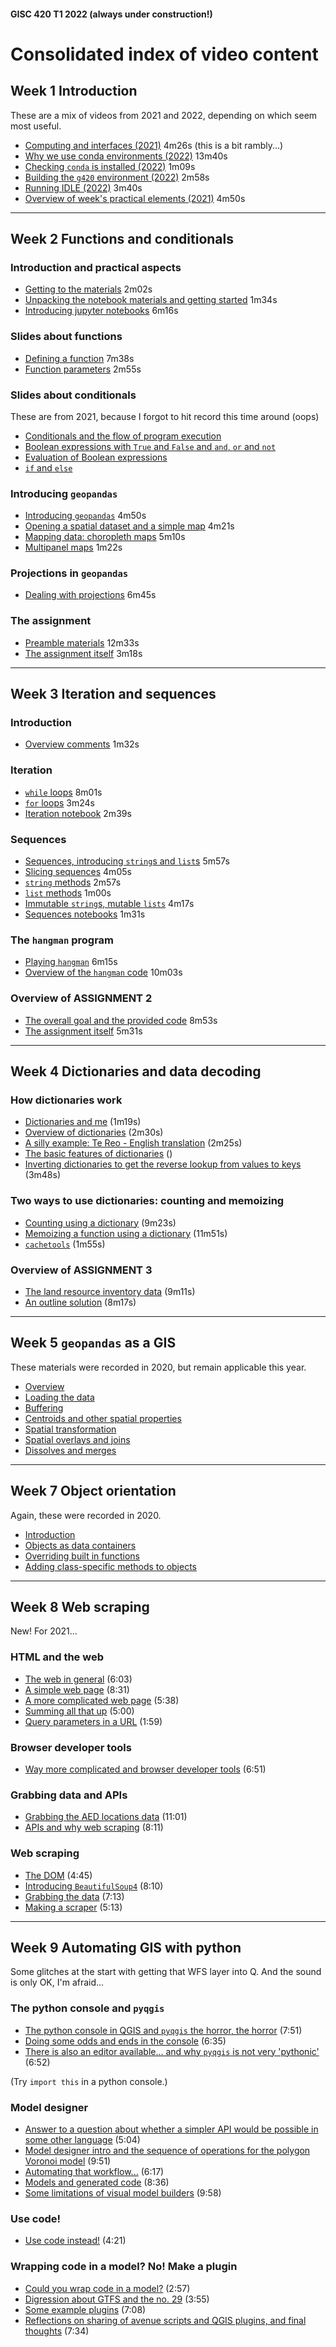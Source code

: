 #### GISC 420 T1 2022 (always under construction!)

# Consolidated index of video content

## Week 1 Introduction
These are a mix of videos from 2021 and 2022, depending on which seem most useful.

+ [Computing and interfaces (2021)](https://southosullivan.com/gisc420/videos/introduction/gisc-420-week-01-02-2021-the-command-line.mp4) 4m26s (this is a bit rambly...)
+ [Why we use conda environments (2022)](https://southosullivan.com/gisc420/videos/introduction/gisc-420-week-01-01-2022-why-conda-why-environments.mp4) 13m40s
+ [Checking `conda` is installed (2022)](https://southosullivan.com/gisc420/videos/introduction/gisc-420-week-01-02-2022-checking-conda-is-installed.mp4) 1m09s
+ [Building the `g420` environment (2022)](https://southosullivan.com/gisc420/videos/introduction/gisc-420-week-01-03-2022-building-the-g420-environment.mp4) 2m58s
+ [Running IDLE (2022)](https://southosullivan.com/gisc420/videos/introduction/gisc-420-week-01-04-2022-running-IDLE.mp4) 3m40s
+ [Overview of week's practical elements (2021)](https://southosullivan.com/gisc420/videos/introduction/gisc-420-week-01-04-2021-overview-of-instructions.mp4) 4m50s

***

## Week 2 Functions and conditionals
### Introduction and practical aspects
+ [Getting to the materials](https://southosullivan.com/gisc420/videos/functions-and-conditionals/GISC-420-2022-02-01.mp4) 2m02s
+ [Unpacking the notebook materials and getting started](https://southosullivan.com/gisc420/videos/functions-and-conditionals/GISC-420-2022-02-02.mp4) 1m34s
+ [Introducing jupyter notebooks](https://southosullivan.com/gisc420/videos/functions-and-conditionals/GISC-420-2022-02-03.mp4) 6m16s

### Slides about functions
+ [Defining a function](https://southosullivan.com/gisc420/videos/functions-and-conditionals/GISC-420-2022-02-04.mp4) 7m38s
+ [Function parameters](https://southosullivan.com/gisc420/videos/functions-and-conditionals/GISC-420-2022-02-05.mp4) 2m55s

### Slides about conditionals
These are from 2021, because I forgot to hit record this time around (oops)

+ [Conditionals and the flow of program execution](https://southosullivan.com/gisc420/videos/functions-and-conditionals/GISC-420-02-2021-5.m4v)
+ [Boolean expressions with `True` and `False` and `and`, `or` and `not`](https://southosullivan.com/gisc420/videos/functions-and-conditionals/GISC-420-02-2021-6.m4v)
+ [Evaluation of Boolean expressions](https://southosullivan.com/gisc420/videos/functions-and-conditionals/GISC-420-02-2021-7.m4v)
+ [`if` and `else`](https://southosullivan.com/gisc420/videos/functions-and-conditionals/GISC-420-02-2021-8.m4v)

### Introducing `geopandas`
+ [Introducing `geopandas`](https://southosullivan.com/gisc420/videos/functions-and-conditionals/GISC-420-2022-02-06.mp4) 4m50s
+ [Opening a spatial dataset and a simple map](https://southosullivan.com/gisc420/videos/functions-and-conditionals/GISC-420-2022-02-07.mp4) 4m21s
+ [Mapping data: choropleth maps](https://southosullivan.com/gisc420/videos/functions-and-conditionals/GISC-420-2022-02-08.mp4) 5m10s
+ [Multipanel maps](https://southosullivan.com/gisc420/videos/functions-and-conditionals/GISC-420-2022-02-09.mp4) 1m22s

### Projections in `geopandas`
+ [Dealing with projections](https://southosullivan.com/gisc420/videos/functions-and-conditionals/GISC-420-2022-02-10.mp4) 6m45s

### The assignment
+ [Preamble materials](https://southosullivan.com/gisc420/videos/functions-and-conditionals/GISC-420-2022-02-11.mp4) 12m33s
+ [The assignment itself](https://southosullivan.com/gisc420/videos/functions-and-conditionals/GISC-420-2022-02-12.mp4) 3m18s

***

## Week 3 Iteration and sequences
### Introduction
+ [Overview comments](https://southosullivan.com/gisc420/videos/strings-lists-loops/GISC-420-03-2021-01.m4v) 1m32s
### Iteration
+ [`while` loops](https://southosullivan.com/gisc420/videos/strings-lists-loops/GISC-420-03-2021-02.m4v) 8m01s
+ [`for` loops](https://southosullivan.com/gisc420/videos/strings-lists-loops/GISC-420-03-2021-03.m4v) 3m24s
+ [Iteration notebook](https://southosullivan.com/gisc420/videos/strings-lists-loops/GISC-420-03-2021-04.m4v) 2m39s

### Sequences
+ [Sequences, introducing `string`s and `list`s](https://southosullivan.com/gisc420/videos/strings-lists-loops/GISC-420-03-2021-05.m4v) 5m57s
+ [Slicing sequences](https://southosullivan.com/gisc420/videos/strings-lists-loops/GISC-420-03-2021-06.m4v) 4m05s
+ [`string` methods](https://southosullivan.com/gisc420/videos/strings-lists-loops/GISC-420-03-2021-07.m4v) 2m57s
+ [`list` methods](https://southosullivan.com/gisc420/videos/strings-lists-loops/GISC-420-03-2021-08.m4v) 1m00s
+ [Immutable `string`s, mutable `lists`](https://southosullivan.com/gisc420/videos/strings-lists-loops/GISC-420-03-2021-09.m4v) 4m17s
+ [Sequences notebooks](https://southosullivan.com/gisc420/videos/strings-lists-loops/GISC-420-03-2021-10.m4v) 1m31s

### The `hangman` program
+ [Playing `hangman`](https://southosullivan.com/gisc420/videos/strings-lists-loops/GISC-420-03-2021-11.m4v) 6m15s
+ [Overview of the `hangman` code](https://southosullivan.com/gisc420/videos/strings-lists-loops/GISC-420-03-2021-12.m4v) 10m03s

### Overview of ASSIGNMENT 2
+ [The overall goal and the provided code](https://southosullivan.com/gisc420/videos/strings-lists-loops/GISC-420-03-2022-1.mp4) 8m53s
+ [The assignment itself](https://southosullivan.com/gisc420/videos/strings-lists-loops/GISC-420-03-2022-2.mp4) 5m31s

***
## Week 4 Dictionaries and data decoding
### How dictionaries work
+ [Dictionaries and me](http://southosullivan.com/gisc420/videos/dictionaries/gisc-420-2022-week-04-01.mp4) (1m19s)
+ [Overview of dictionaries](http://southosullivan.com/gisc420/videos/dictionaries/gisc-420-2022-week-04-02.mp4) (2m30s)
+ [A silly example: Te Reo - English translation](http://southosullivan.com/gisc420/videos/dictionaries/gisc-420-2022-week-04-03.mp4) (2m25s)
+ [The basic features of dictionaries](http://southosullivan.com/gisc420/videos/dictionaries/gisc-420-2022-week-04-04.mp4) ()
+ [Inverting dictionaries to get the reverse lookup from values to keys](http://southosullivan.com/gisc420/videos/dictionaries/gisc-420-2022-week-04-05.mp4) (3m48s)

### Two ways to use dictionaries: counting and memoizing
+ [Counting using a dictionary](http://southosullivan.com/gisc420/videos/dictionaries/gisc-420-2022-week-04-06.mp4) (9m23s)
+ [Memoizing a function using a dictionary](http://southosullivan.com/gisc420/videos/dictionaries/gisc-420-2022-week-04-07.mp4) (11m51s)
+ [`cachetools`](http://southosullivan.com/gisc420/videos/dictionaries/gisc-420-2022-week-04-08.mp4) (1m55s)

### Overview of ASSIGNMENT 3
+ [The land resource inventory data](http://southosullivan.com/gisc420/videos/dictionaries/gisc-420-2022-week-04-09.mp4) (9m11s)
+ [An outline solution](http://southosullivan.com/gisc420/videos/dictionaries/gisc-420-2022-week-04-10.mp4) (8m17s)

***
## Week 5 `geopandas` as a GIS
These materials were recorded in 2020, but remain applicable this year.
+ [Overview](http://southosullivan.com/gisc420/videos/geopandas-as-gis/gisc-425-week-05-01-intro.mp4)
+ [Loading the data](http://southosullivan.com/gisc420/videos/geopandas-as-gis/gisc-425-week-05-02-loading-data.mp4)
+ [Buffering](http://southosullivan.com/gisc420/videos/geopandas-as-gis/gisc-425-week-05-03-buffers.mp4)
+ [Centroids and other spatial properties](http://southosullivan.com/gisc420/videos/geopandas-as-gis/gisc-425-week-05-04-centroids-etc.mp4)
+ [Spatial transformation](http://southosullivan.com/gisc420/videos/geopandas-as-gis/gisc-425-week-05-05-other-geometric-stuff.mp4)
+ [Spatial overlays and joins](http://southosullivan.com/gisc420/videos/geopandas-as-gis/gisc-425-week-05-06-overlay.mp4)
+ [Dissolves and merges](http://southosullivan.com/gisc420/videos/geopandas-as-gis/gisc-425-week-05-07-dissolve-merge.mp4)

***
## Week 7 Object orientation
Again, these were recorded in 2020.
+ [Introduction](http://southosullivan.com/gisc420/videos/object-orientation/gisc-425-object-orientation-01-intro.mp4)
+ [Objects as data containers](http://southosullivan.com/gisc420/videos/object-orientation/gisc-425-object-orientation-02-objects-as-data-containers.mp4)
+ [Overriding built in functions](http://southosullivan.com/gisc420/videos/object-orientation/gisc-425-object-orientation-03-adding-builtin-functions.mp4)
+ [Adding class-specific methods to objects](http://southosullivan.com/gisc420/videos/object-orientation/gisc-425-object-orientation-04-adding-functionality.mp4)

***
## Week 8 Web scraping
New! For 2021...
### HTML and the web
+ [The web in general](http://southosullivan.com/gisc420/videos/web-scraping/gisc-420-08-01.m4v) (6:03)
+ [A simple web page](http://southosullivan.com/gisc420/videos/web-scraping/gisc-420-08-02.m4v) (8:31)
+ [A more complicated web page](http://southosullivan.com/gisc420/videos/web-scraping/gisc-420-08-03.m4v) (5:38)
+ [Summing all that up](http://southosullivan.com/gisc420/videos/web-scraping/gisc-420-08-04.m4v) (5:00)
+ [Query parameters in a URL](http://southosullivan.com/gisc420/videos/web-scraping/gisc-420-08-05.m4v) (1:59)

### Browser developer tools
+ [Way more complicated and browser developer tools](http://southosullivan.com/gisc420/videos/web-scraping/gisc-420-08-06.m4v) (6:51)

### Grabbing data and APIs
+ [Grabbing the AED locations data](http://southosullivan.com/gisc420/videos/web-scraping/gisc-420-08-07.m4v) (11:01)
+ [APIs and why web scraping](http://southosullivan.com/gisc420/videos/web-scraping/gisc-420-08-08.m4v) (8:11)

### Web scraping
+ [The DOM](http://southosullivan.com/gisc420/videos/web-scraping/gisc-420-08-09.m4v) (4:45)
+ [Introducing `BeautifulSoup4`](http://southosullivan.com/gisc420/videos/web-scraping/gisc-420-08-10.m4v) (8:10)
+ [Grabbing the data](http://southosullivan.com/gisc420/videos/web-scraping/gisc-420-08-11.m4v) (7:13)
+ [Making a scraper](http://southosullivan.com/gisc420/videos/web-scraping/gisc-420-08-12.m4v) (5:13)

***
## Week 9 Automating GIS with python
Some glitches at the start with getting that WFS layer into Q. And the sound is only OK, I'm afraid...
### The python console and `pyqgis`
+ [The python console in QGIS and `pyqgis` the horror, the horror](http://southosullivan.com/gisc420/videos/pyqgis/GISC-420-09-01.m4v) (7:51)
+ [Doing some odds and ends in the console](http://southosullivan.com/gisc420/videos/pyqgis/GISC-420-09-02.mp4) (6:35)
+ [There is also an editor available... and why `pyqgis` is not very 'pythonic'](http://southosullivan.com/gisc420/videos/pyqgis/GISC-420-09-03.mp4) (6:52)

(Try `import this` in a python console.)

### Model designer
+ [Answer to a question about whether a simpler API would be possible in some other language](http://southosullivan.com/gisc420/videos/pyqgis/GISC-420-09-04.mp4) (5:04)
+ [Model designer intro and the sequence of operations for the polygon Voronoi model](http://southosullivan.com/gisc420/videos/pyqgis/GISC-420-09-05.mp4) (9:51)
+ [Automating that workflow...](http://southosullivan.com/gisc420/videos/pyqgis/GISC-420-09-06.mp4) (6:17)
+ [Models and generated code](http://southosullivan.com/gisc420/videos/pyqgis/GISC-420-09-07.mp4) (8:36)
+ [Some limitations of visual model builders](http://southosullivan.com/gisc420/videos/pyqgis/GISC-420-09-08.mp4) (9:58)

### Use code!
+ [Use code instead!](http://southosullivan.com/gisc420/videos/pyqgis/GISC-420-09-09.mp4) (4:21)

### Wrapping code in a model? No! Make a plugin
+ [Could you wrap code in a model?](http://southosullivan.com/gisc420/videos/pyqgis/GISC-420-09-10.mp4) (2:57)
+ [Digression about GTFS and the no. 29](http://southosullivan.com/gisc420/videos/pyqgis/GISC-420-09-11.mp4) (3:55)
+ [Some example plugins](http://southosullivan.com/gisc420/videos/pyqgis/GISC-420-09-12.mp4) (7:08)
+ [Reflections on sharing of avenue scripts and QGIS plugins, and final thoughts](http://southosullivan.com/gisc420/videos/pyqgis/GISC-420-09-13.mp4) (7:34)
